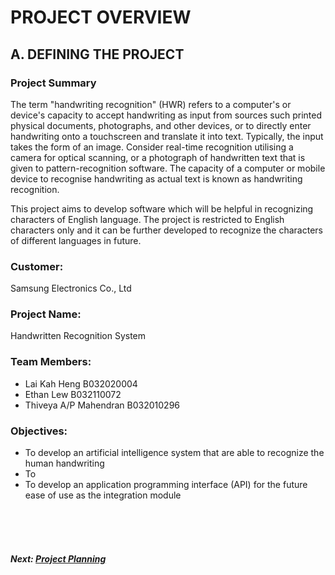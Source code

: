 # PROJECT OVERVIEW

## A. DEFINING THE PROJECT
###  Project Summary
The term "handwriting recognition" (HWR) refers to a computer's or device's capacity to accept handwriting as input from sources such printed physical documents, photographs, and other devices, or to directly enter handwriting onto a touchscreen and translate it into text. Typically, the input takes the form of an image. Consider real-time recognition utilising a camera for optical scanning, or a photograph of handwritten text that is given to pattern-recognition software. The capacity of a computer or mobile device to recognise handwriting as actual text is known as handwriting recognition. 

This project aims to develop software which will be helpful in recognizing characters of English language. The project is restricted to English characters only and it can be further developed to recognize the characters of different languages in future.

###  Customer: 
Samsung Electronics Co., Ltd

### Project Name: 
Handwritten Recognition System

### Team Members: 
+ Lai Kah Heng B032020004
+ Ethan Lew B032110072
+ Thiveya A/P Mahendran B032010296

### Objectives:
+ To develop an artificial intelligence system that are able to recognize the human handwriting
+ To 
+ To develop an application programming interface (API) for the future ease of use as the integration module

<br><br><br>
##### Next: [Project Planning](B-PROJECT_PLANNING.md)
